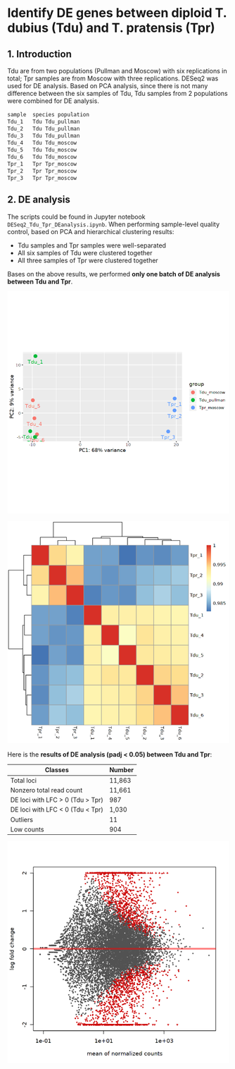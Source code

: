 # Identify DE genes between diploid T. dubius (Tdu) and T. pratensis (Tpr)

## 1. Introduction
Tdu are from two populations (Pullman and Moscow) with six replications in total; Tpr samples are from Moscow with three replications. DESeq2 was used for DE analysis. Based on PCA analysis, since there is not many difference between the six samples of Tdu, Tdu samples from 2 populations were combined for DE analysis.

```
sample	species	population
Tdu_1	Tdu	Tdu_pullman
Tdu_2	Tdu	Tdu_pullman
Tdu_3	Tdu	Tdu_pullman
Tdu_4	Tdu	Tdu_moscow
Tdu_5	Tdu	Tdu_moscow
Tdu_6	Tdu	Tdu_moscow
Tpr_1	Tpr	Tpr_moscow
Tpr_2	Tpr	Tpr_moscow
Tpr_3	Tpr	Tpr_moscow
```

## 2. DE analysis
The scripts could be found in Jupyter notebook `DESeq2_Tdu_Tpr_DEanalysis.ipynb`. When performing sample-level quality control, based on PCA and hierarchical clustering results:
  - Tdu samples and Tpr samples were well-separated
  - All six samples of Tdu were clustered together
  - All three samples of Tpr were clustered together

Bases on the above results, we performed **only one batch of DE analysis between Tdu and Tpr**.

![Tdu_Tpr_PCA](https://github.com/GatorShan/Tragopogon-Inflorescence-RNA-seq-Analysis/blob/master/Differential_expression_analysis/DE_Tdu_Tpr/Images/Tdu_Tpr_PCA_DESeq2.png)

![Tdu_Tpr_correlation](https://github.com/GatorShan/Tragopogon-Inflorescence-RNA-seq-Analysis/blob/master/Differential_expression_analysis/DE_Tdu_Tpr/Images/Tdu_Tpr_correlation_DESeq2.png)

Here is the **results of DE analysis (padj < 0.05) between Tdu and Tpr**:

| Classes | Number |
| -- | -- |
| Total loci | 11,863 |
| Nonzero total read count | 11,661 |
| DE loci with LFC > 0 (Tdu > Tpr) | 987 |
| DE loci with LFC < 0 (Tdu < Tpr) | 1,030 |
| Outliers | 11 |
| Low counts | 904 |

![MA_plot_Tdu_Tpr](https://github.com/GatorShan/Tragopogon-Inflorescence-RNA-seq-Analysis/blob/master/Differential_expression_analysis/DE_Tdu_Tpr/Images/Tdu_Tpr_MAplot.png)

  